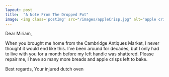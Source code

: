 ```yaml
---
layout: post
title:  "A Note From The Dropped Pot"
image: <img class='postImg' src="/images/appleCrisp.jpg" alt="apple crisp in a broken cast iron dutch oven"/>
---
```


Dear Miriam,

When you brought me home from the Cambridge Antiques Market, I never thought it would end like this. I’ve been around for decades, but I only had to live with you for a month before my left handle was shattered. Please repair me, I have so many more breads and apple crisps left to bake. 

Best regards,
Your injured dutch oven
